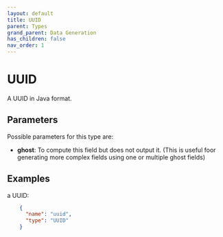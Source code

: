 ```yaml
---
layout: default
title: UUID
parent: Types
grand_parent: Data Generation
has_children: false
nav_order: 1
---
```


# UUID

A UUID in Java format.

## Parameters

Possible parameters for this type are:

- **ghost**: To compute this field but does not output it. (This is useful foor generating more complex fields using one or multiple ghost fields)


## Examples

a UUID:

```json
    {
      "name": "uuid",
      "type": "UUID"
    }
```

